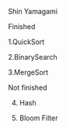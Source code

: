 Shin Yamagami

Finished

1.QuickSort

2.BinarySearch

3.MergeSort

Not finished

4. Hash

5. Bloom Filter